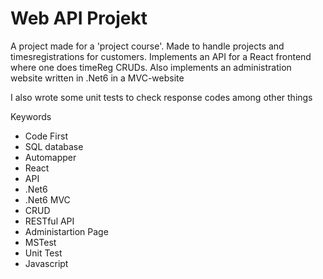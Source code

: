 # Web API Projekt
A project made for a 'project course'. Made to handle projects and timesregistrations for customers.
Implements an API for a React frontend where one does timeReg CRUDs.
Also implements an administration website written in .Net6 in a MVC-website

I also wrote some unit tests to check response codes among other things

Keywords
- Code First
- SQL database
- Automapper
- React
- API
- .Net6
- .Net6 MVC
- CRUD
- RESTful API
- Administartion Page
- MSTest
- Unit Test
- Javascript
